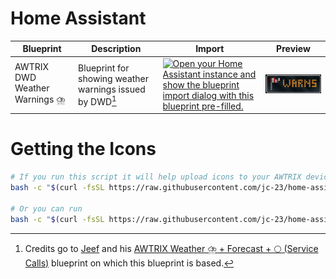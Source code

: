 # Home Assistant

|Blueprint|Description|Import|Preview|
|-----------|-----------|-------|----|
| AWTRIX DWD Weather Warnings ⛈️ | Blueprint for showing weather warnings issued by DWD[^1] | [![Open your Home Assistant instance and show the blueprint import dialog with this blueprint pre-filled.](https://my.home-assistant.io/badges/blueprint_import.svg)](https://my.home-assistant.io/redirect/blueprint_import/?blueprint_url=https%3A%2F%2Fraw.githubusercontent.com%2Fjc-23%2Fhome-assistant%2Fmaster%2Fblueprints%2Fautomation%2Fawtrix_weather_warning_dwd.yaml) | ![](resources/weather_warning_storm.gif)

# Getting the Icons

```bash
# If you run this script it will help upload icons to your AWTRIX device
bash -c "$(curl -fsSL https://raw.githubusercontent.com/jc-23/home-assistant/master/icons/upload_icon.sh)"

# Or you can run 
bash -c "$(curl -fsSL https://raw.githubusercontent.com/jc-23/home-assistant/master/icons/upload_icon.sh)" -- IP_ADDRESS_OF_CLOCK
```

[^1]: Credits go to [Jeef](https://github.com/jeeftor) and his [AWTRIX Weather ⛈️ + Forecast + 🌕️ (Service Calls)](https://raw.githubusercontent.com/jeeftor/HomeAssistant/master/blueprints/automation/awtrix_weatherflow.yaml) blueprint on which this blueprint is based.
